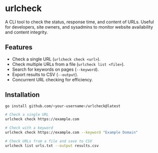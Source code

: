 # urlcheck

A  CLI tool to check the status, response time, and content of URLs. Useful for developers, site owners, and sysadmins to monitor website availability and content integrity.

## Features
- Check a single URL (`urlcheck check <url>`).
- Check multiple URLs from a file (`urlcheck list <file>`).
- Search for keywords on pages (`--keyword`).
- Export results to CSV (`--output`).
- Concurrent URL checking for efficiency.

## Installation
```bash
go install github.com/<your-username>/urlcheck@latest

# Check a single URL
urlcheck check https://example.com

# Check with a keyword
urlcheck check https://example.com --keyword "Example Domain"

# Check URLs from a file and save to CSV
urlcheck list urls.txt --output results.csv